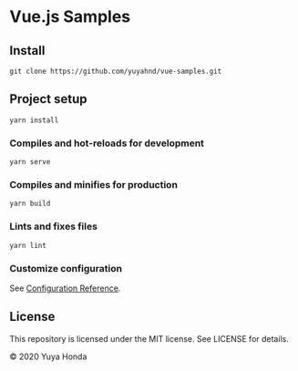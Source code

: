 # Vue.js Samples

## Install
```
git clone https://github.com/yuyahnd/vue-samples.git
```


## Project setup
```
yarn install
```

### Compiles and hot-reloads for development
```
yarn serve
```

### Compiles and minifies for production
```
yarn build
```

### Lints and fixes files
```
yarn lint
```

### Customize configuration
See [Configuration Reference](https://cli.vuejs.org/config/).


## License
This repository is licensed under the MIT license. See LICENSE for details.

&copy; 2020 Yuya Honda
